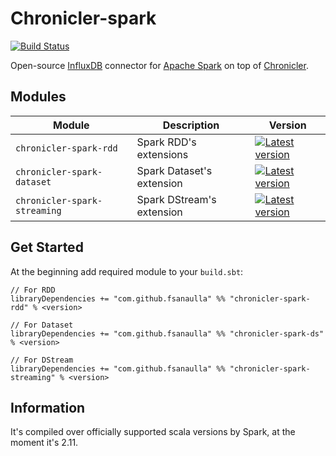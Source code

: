 # Chronicler-spark
[![Build Status](https://travis-ci.org/fsanaulla/chronicler-spark.svg?branch=master)](https://travis-ci.org/fsanaulla/chronicler-spark)

Open-source [InfluxDB](https://www.influxdata.com/) connector for [Apache Spark](https://spark.apache.org/index.html) on top of [Chronicler](https://github.com/fsanaulla/chronicler).

## Modules
| Module | Description | Version |
| ------------- | ------------- | ---------- |
| `chronicler-spark-rdd` | Spark RDD's extensions | [![Latest version](https://index.scala-lang.org/fsanaulla/chronicler-spark/chronicler-spark-rdd/latest.svg?color=yellow)](https://index.scala-lang.org/com.github.fsanaulla/chronicler-spark/chronicler-spark-rdd_2.11) |
| `chronicler-spark-dataset` | Spark Dataset's extension| [![Latest version](https://index.scala-lang.org/fsanaulla/chronicler/chronicler-spark-ds/latest.svg?color=yellow)](https://index.scala-lang.org/com.github.fsanaulla/chronicler-spark/chronicler-spark-ds_2.11) |
| `chronicler-spark-streaming` | Spark DStream's extension | [![Latest version](https://index.scala-lang.org/fsanaulla/chronicler/chronicler-spark-streaming/latest.svg?color=yellow)](https://index.scala-lang.org/com.github.fsanaulla/chronicler-spark/chronicler-spark-streaming_2.11) |

## Get Started

At the beginning add required module to your `build.sbt`:

```
// For RDD
libraryDependencies += "com.github.fsanaulla" %% "chronicler-spark-rdd" % <version>

// For Dataset
libraryDependencies += "com.github.fsanaulla" %% "chronicler-spark-ds" % <version>

// For DStream
libraryDependencies += "com.github.fsanaulla" %% "chronicler-spark-streaming" % <version>
```
## Information
It's compiled over officially supported scala versions by Spark, at the moment it's 2.11.